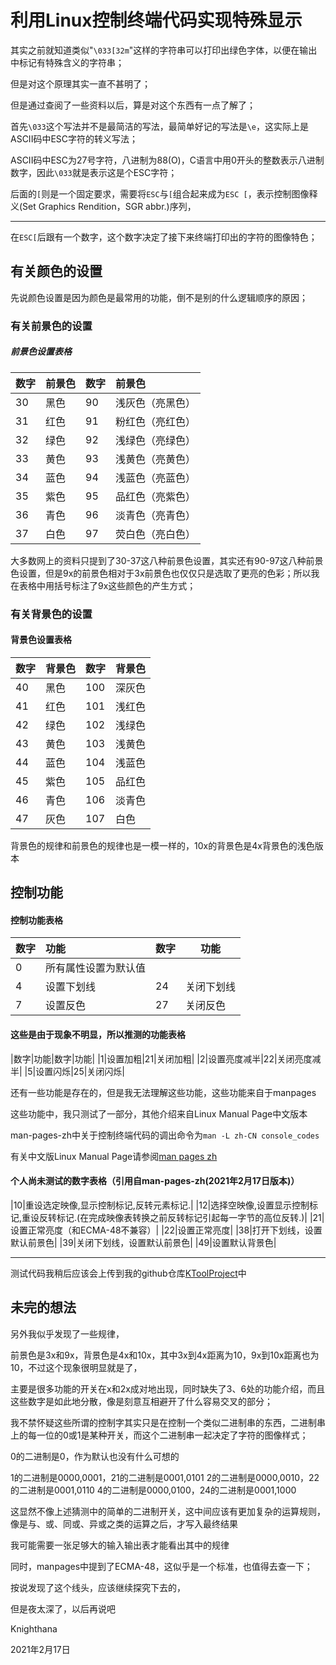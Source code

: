 <meta name="created" content="2021-02-17">

# 利用Linux控制终端代码实现特殊显示

其实之前就知道类似"`\033[32m`"这样的字符串可以打印出绿色字体，以便在输出中标记有特殊含义的字符串；

但是对这个原理其实一直不甚明了；

但是通过查阅了一些资料以后，算是对这个东西有一点了解了；

首先`\033`这个写法并不是最简洁的写法，最简单好记的写法是`\e`，这实际上是ASCII码中ESC字符的转义写法；

ASCII码中ESC为27号字符，八进制为88(O)，C语言中用0开头的整数表示八进制数字，因此`\033`就是表示这是个ESC字符；

后面的`[`则是一个固定要求，需要将`ESC`与`[`组合起来成为`ESC [`，表示控制图像释义(Set Graphics Rendition，SGR abbr.)序列，

-----------------------------------------------------------------

在`ESC[`后跟有一个数字，这个数字决定了接下来终端打印出的字符的图像特色；

## 有关颜色的设置

先说颜色设置是因为颜色是最常用的功能，倒不是别的什么逻辑顺序的原因；

### 有关前景色的设置

##### 前景色设置表格

|数字|前景色|数字|前景色|
|:---|:------|:---|:------|
|30|黑色|90|浅灰色（亮黑色）|
|31|红色|91|粉红色（亮红色）|
|32|绿色|92|浅绿色（亮绿色）|
|33|黄色|93|浅黄色（亮黄色）|
|34|蓝色|94|浅蓝色（亮蓝色）|
|35|紫色|95|品红色（亮紫色）|
|36|青色|96|淡青色（亮青色）|
|37|白色|97|荧白色（亮白色）|

大多数网上的资料只提到了30-37这八种前景色设置，其实还有90-97这八种前景色设置，但是9x的前景色相对于3x前景色也仅仅只是选取了更亮的色彩；所以我在表格中用括号标注了9x这些颜色的产生方式；

### 有关背景色的设置

#### 背景色设置表格

|数字|背景色|数字|背景色|
|:---|:----|:---|:----|
|40|黑色|100|深灰色|
|41|红色|101|浅红色|
|42|绿色|102|浅绿色|
|43|黄色|103|浅黄色|
|44|蓝色|104|浅蓝色|
|45|紫色|105|品红色|
|46|青色|106|淡青色|
|47|灰色|107|白色|

背景色的规律和前景色的规律也是一模一样的，10x的背景色是4x背景色的浅色版本

## 控制功能

#### 控制功能表格

|数字|功能|数字|功能|
|:---|:---|:---|---|
|0|所有属性设置为默认值|
|4|设置下划线|24|关闭下划线|
|7|设置反色|27|关闭反色|

#### 这些是由于现象不明显，所以推测的功能表格

|数字|功能|数字|功能|
|1|设置加粗|21|关闭加粗|
|2|设置亮度减半|22|关闭亮度减半|
|5|设置闪烁|25|关闭闪烁|

还有一些功能是存在的，但是我无法理解这些功能，这些功能来自于manpages

这些功能中，我只测试了一部分，其他介绍来自Linux Manual Page中文版本

man-pages-zh中关于控制终端代码的调出命令为`man -L zh-CN console_codes`

有关中文版Linux Manual Page请参阅[man pages zh](https://github.com/man-pages-zh/manpages-zh)

#### 个人尚未测试的数字表格（引用自man-pages-zh(2021年2月17日版本)）

|10|重设选定映像,显示控制标记,反转元素标记.|
|12|选择空映像,设置显示控制标记,重设反转标记.(在完成映像表转换之前反转标记引起每一字节的高位反转.)|
|21|设置正常亮度（和ECMA-48不兼容）|
|22|设置正常亮度|
|38|打开下划线，设置默认前景色|
|39|关闭下划线，设置默认前景色|
|49|设置默认背景色|

---------------------------------------------------

测试代码我稍后应该会上传到我的github仓库[KToolProject](https://github.com/Knighthana/KToolProject)中


## 未完的想法

另外我似乎发现了一些规律，

前景色是3x和9x，背景色是4x和10x，其中3x到4x距离为10，9x到10x距离也为10，不过这个现象很明显就是了，

主要是很多功能的开关在x和2x成对地出现，同时缺失了3、6处的功能介绍，而且这些数字是如此地分散，像是刻意互相避开了什么容易交叉的部分；

我不禁怀疑这些所谓的控制字其实只是在控制一个类似二进制串的东西，二进制串上的每一位的0或1是某种开关，而这个二进制串一起决定了字符的图像样式；

0的二进制是0，作为默认也没有什么可想的

1的二进制是0000,0001，21的二进制是0001,0101
2的二进制是0000,0010，22的二进制是0001,0110
4的二进制是0000,0100，24的二进制是0001,1000

这显然不像上述猜测中的简单的二进制开关，这中间应该有更加复杂的运算规则，像是与、或、同或、异或之类的运算之后，才写入最终结果

我可能需要一张足够大的输入输出表才能看出其中的规律

同时，manpages中提到了ECMA-48，这似乎是一个标准，也值得去查一下；

按说发现了这个线头，应该继续探究下去的，

但是夜太深了，以后再说吧

Knighthana

2021年2月17日
